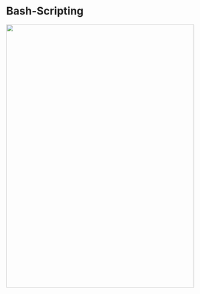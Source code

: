 # Bash-Scripting

<img src="https://miro.medium.com/v2/resize:fit:1080/1*v4o2AXLIJaHSZmqYZk26qA.jpeg" height="700" width="500">
